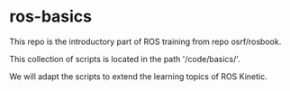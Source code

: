 # ros-basics

This repo is the introductory part of ROS training from repo osrf/rosbook.

This collection of scripts is located in the path '/code/basics/'.

We will adapt the scripts to extend the learning topics of ROS Kinetic.
